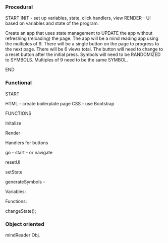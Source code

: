 ### Procedural ###

START
INIT - set up variables, state, click handlers, view
RENDER - UI based on variables and state of the program.

Create an app that uses state management to UPDATE the app without refreshing (reloading) the page. The app will be a mind reading app using the multiples of 9. There will be a single button on the page to progress to the next page. There will be 6 views total. The button will need to change to a reset button after the initial press. Symbols will need to be RANDOMIZED to SYMBOLS. Multiples of 9 need to be the same SYMBOL.

END

### Functional ###

START

HTML - create boilerplate page
CSS - use Bootstrap

FUNCTIONS

Initalize

Render

Handlers for buttons

go - start - or navigate

resetUI

setState

generateSymbols - 

Variables:

Functions:

changeState();

### Object oriented ###

mindReader Obj.

